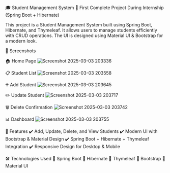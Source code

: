 🎓 Student Management System
🚀 First Complete Project During Internship (Spring Boot + Hibernate)

This project is a Student Management System built using Spring Boot, Hibernate, and Thymeleaf. It allows users to manage students efficiently with CRUD operations. The UI is designed using Material UI & Bootstrap for a modern look.

📸 Screenshots

🏠 Home Page
![Screenshot 2025-03-03 203336](https://github.com/user-attachments/assets/1906bc80-3b2f-483e-b8cd-287fc3fff059)

📋 Student List
![Screenshot 2025-03-03 203558](https://github.com/user-attachments/assets/ec843689-3538-456e-8701-d896f3058796)


➕ Add Student
![Screenshot 2025-03-03 203645](https://github.com/user-attachments/assets/1399e528-5cbc-4100-8c7f-b3bf1da6feed)

✏️ Update Student
![Screenshot 2025-03-03 203717](https://github.com/user-attachments/assets/e050e357-85d7-41aa-b7f3-c9091f752bda)

🗑️ Delete Confirmation
![Screenshot 2025-03-03 203742](https://github.com/user-attachments/assets/f9e31718-e7c8-49af-b792-7374984b7edd)

📊 Dashboard
![Screenshot 2025-03-03 203755](https://github.com/user-attachments/assets/49bf1740-5351-4c6f-9b46-80cc453fa970)

🚀 Features
✔️ Add, Update, Delete, and View Students
✔️ Modern UI with Bootstrap & Material Design
✔️ Spring Boot + Hibernate + Thymeleaf Integration
✔️ Responsive Design for Desktop & Mobile

🛠️ Technologies Used
🔹 Spring Boot
🔹 Hibernate
🔹 Thymeleaf
🔹 Bootstrap
🔹 Material UI
